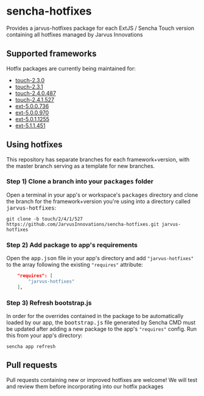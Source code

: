 # sencha-hotfixes

Provides a jarvus-hotfixes package for each ExtJS / Sencha Touch version containing all hotfixes managed by Jarvus Innovations

## Supported frameworks
Hotfix packages are currently being maintained for:

- [touch-2.3.0](https://github.com/JarvusInnovations/sencha-hotfixes/tree/touch/2/3/0)
- [touch-2.3.1](https://github.com/JarvusInnovations/sencha-hotfixes/tree/touch/2/3/1)
- [touch-2.4.0.487](https://github.com/JarvusInnovations/sencha-hotfixes/tree/touch/2/4/0/487)
- [touch-2.4.1.527](https://github.com/JarvusInnovations/sencha-hotfixes/tree/touch/2/4/1/527)
- [ext-5.0.0.736](https://github.com/JarvusInnovations/sencha-hotfixes/tree/ext/5/0/0/736)
- [ext-5.0.0.970](https://github.com/JarvusInnovations/sencha-hotfixes/tree/ext/5/0/0/970)
- [ext-5.0.1.1255](https://github.com/JarvusInnovations/sencha-hotfixes/tree/ext/5/0/1/1255)
- [ext-5.1.1.451](https://github.com/JarvusInnovations/sencha-hotfixes/tree/ext/5/1/1/451)

## Using hotfixes
This repository has separate branches for each framework+version, with the master branch serving as a template for new branches.

### Step 1) Clone a branch into your <kbd>packages</kbd> folder
Open a terminal in your app's or workspace's <kbd>packages</kbd> directory and clone the branch for the framework+version you're using into a directory called <kbd>jarvus-hotfixes</kbd>:

  `git clone -b touch/2/4/1/527 https://github.com/JarvusInnovations/sencha-hotfixes.git jarvus-hotfixes`

### Step 2) Add package to app's requirements
Open the <kbd>app.json</kbd> file in your app's directory and add `"jarvus-hotfixes"` to the array following the existing `"requires"` attribute:

```json
    "requires": [
        "jarvus-hotfixes"
    ],
```

### Step 3) Refresh bootstrap.js
In order for the overrides contained in the package to be automatically loaded by our app, the <kbd>bootstrap.js</kbd> file generated by Sencha CMD must be updated after adding a new package to the app's `"requires"` config. Run this from your app's directory:

  `sencha app refresh`


## Pull requests
Pull requests containing new or improved hotfixes are welcome! We will test and review them before incorporating into our hotfix packages

